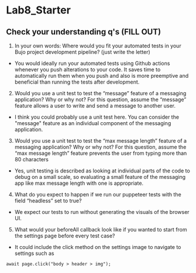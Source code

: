 # Lab8_Starter

## Check your understanding q's (FILL OUT)
1. In your own words: Where would you fit your automated tests in your Bujo project development pipeline? (just write the letter)

- You would ideally run your automated tests using Github actions whenever you push alterations to your code. It saves time to automatically run them when you push and also is more preemptive and beneficial than running the tests after development.


2. Would you use a unit test to test the “message” feature of a messaging application? Why or why not? For this question, assume the “message” feature allows a user to write and send a message to another user.
   
  -  I think you could probably use a unit test here. You can consider the "message" feature as an individual component of the messaging application.

3. Would you use a unit test to test the “max message length” feature of a messaging application? Why or why not? For this question, assume the “max message length” feature prevents the user from typing more than 80 characters
   
- Yes, unit testing is described as looking at individual parts of the code to debug on a small scale, so evaluating a small feature of the messaging app like max message length with one is appropriate.   

4. What do you expect to happen if we run our puppeteer tests with the field “headless” set to true?

- We expect our tests to run without generating the visuals of the browser UI.

5. What would your beforeAll callback look like if you wanted to start from the settings page before every test case?

- It could include the click method on the settings image to navigate to settings such as 
  
```
await page.click("body > header > img");

```
